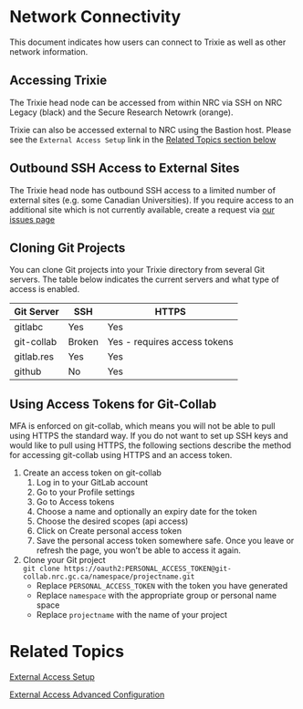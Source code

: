 # Network Connectivity

This document indicates how users can connect to Trixie as well as other network information.

## Accessing Trixie

The Trixie head node can be accessed from within NRC via SSH on NRC Legacy (black) and the Secure
Research Netowrk (orange).

Trixie can also be accessed external to NRC using the Bastion host. Please see the
`External Access Setup` link in the [Related Topics section below](#related-topics)

## Outbound SSH Access to External Sites

The Trixie head node has outbound SSH access to a limited number of external sites (e.g. some
Canadian Universities). If you require access to an additional site which is not currently
available, create a request via [our issues page](https://github.com/ai4d-iasc/trixie/issues)

## Cloning Git Projects

You can clone Git projects into your Trixie directory from several Git servers. The table below
indicates the current servers and what type of access is enabled.

| Git Server | SSH    | HTTPS                        |
| ---------- | ------ | ---------------------------- |
| gitlabc    | Yes    | Yes                          |
| git-collab | Broken | Yes - requires access tokens |
| gitlab.res | Yes    | Yes                          |
| github     | No     | Yes                          |

## Using Access Tokens for Git-Collab

MFA is enforced on git-collab, which means you will not be able to pull using HTTPS the standard
way. If you do not want to set up SSH keys and would like to pull using HTTPS, the following
sections describe the method for accessing git-collab using HTTPS and an access token.

1. Create an access token on git-collab
    1. Log in to your GitLab account
    1. Go to your Profile settings
    1. Go to Access tokens
    1. Choose a name and optionally an expiry date for the token
    1. Choose the desired scopes (api access)
    1. Click on Create personal access token
    1. Save the personal access token somewhere safe. Once you leave or refresh the page, you won’t
       be able to access it again.
1. Clone your Git project<br>
   ``git clone https://oauth2:PERSONAL_ACCESS_TOKEN@git-collab.nrc.gc.ca/namespace/projectname.git``
    - Replace `PERSONAL_ACCESS_TOKEN` with the token you have generated
    - Replace `namespace` with the appropriate group or personal name space
    - Replace `projectname` with the name of your project

# Related Topics

[External Access Setup](External-Access-Setup.md)

[External Access Advanced Configuration](External-Access-Advanced-Configuration.md)
